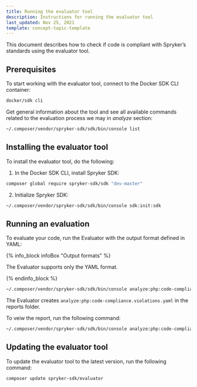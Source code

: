```yaml
---
title: Running the evaluator tool
description: Instructions for running the evaluator tool
last_updated: Nov 25, 2021
template: concept-topic-template
---
```


This document describes how to check if code is compliant with Spryker’s standards using the evaluator tool.

## Prerequisites

To start working with the evaluator tool, connect to the Docker SDK CLI container:

```bash
docker/sdk cli
```

Get general information about the tool and see all available commands related to the evaluation process we may in *analyze* section:

```bash
~/.composer/vendor/spryker-sdk/sdk/bin/console list
```

## Installing the evaluator tool

To install the evaluator tool, do the following:

1. In the Docker SDK CLI, install Spryker SDK:
```bash
composer global require spryker-sdk/sdk "dev-master"
```

2. Initialize Spryker SDK:
```bash
~/.composer/vendor/spryker-sdk/sdk/bin/console sdk:init:sdk
```

## Running an evaluation

To evaluate your code, run the Evaluator with the output format defined in YAML:

{% info_block infoBox "Output formats" %}

The Evaluator supports only the YAML format.

{% endinfo_block %}


```bash
~/.composer/vendor/spryker-sdk/sdk/bin/console analyze:php:code-compliance --format=yaml
```

The Evaluator creates `analyze:php:code-compliance.violations.yaml` in the reports folder.

To veiw the report, run the following command:
```bash
~/.composer/vendor/spryker-sdk/sdk/bin/console analyze:php:code-compliance-report
```

## Updating the evaluator tool

To update the evaluator tool to the latest version, run the following command:

```bash
composer update spryker-sdk/evaluator
```
